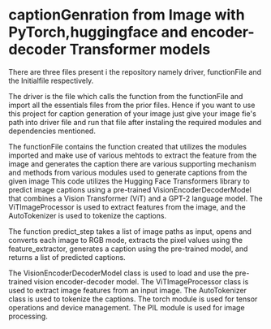 # captionGenration from Image with PyTorch,huggingface and encoder-decoder Transformer models

There are three files present i the repository namely driver, functionFile and the Initialfile respectively.

The driver is the file which calls the function from the functionFile and import all the essentials files from the prior files.
Hence if you want to use this project for caption generation of your image just give your image fie's path into driver file and run that file after instaling the required modules and dependencies mentioned.

The functionFile contains the function created that utilizes the modules imported and make use of various mehtods to extract the feature from the image and generates the caption there are various supporting mechanism and methods from various modules used to generate captions from the given image
This code utilizes the Hugging Face Transformers library to predict image captions using a pre-trained VisionEncoderDecoderModel that combines a Vision Transformer (ViT) and a GPT-2 language model. The ViTImageProcessor is used to extract features from the image, and the AutoTokenizer is used to tokenize the captions.

The function predict_step takes a list of image paths as input, opens and converts each image to RGB mode, extracts the pixel values using the feature_extractor, generates a caption using the pre-trained model, and returns a list of predicted captions.

The VisionEncoderDecoderModel class is used to load and use the pre-trained vision encoder-decoder model.
The ViTImageProcessor class is used to extract image features from an input image.
The AutoTokenizer class is used to tokenize the captions.
The torch module is used for tensor operations and device management.
The PIL module is used for image processing.
